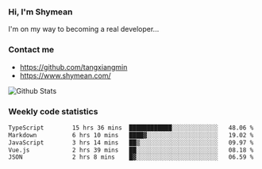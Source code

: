 ### Hi, I'm Shymean

I'm on my way to becoming a real developer...

### Contact me

- <https://github.com/tangxiangmin>
- <https://www.shymean.com/>

![Github Stats](https://github-readme-stats.vercel.app/api?username=tangxiangmin&show_icons=true&theme=dark)


###  Weekly code statistics

<!--START_SECTION:waka-->

```txt
TypeScript        15 hrs 36 mins  ████████████░░░░░░░░░░░░░   48.06 %
Markdown          6 hrs 10 mins   ████▓░░░░░░░░░░░░░░░░░░░░   19.02 %
JavaScript        3 hrs 14 mins   ██▒░░░░░░░░░░░░░░░░░░░░░░   09.97 %
Vue.js            2 hrs 39 mins   ██░░░░░░░░░░░░░░░░░░░░░░░   08.18 %
JSON              2 hrs 8 mins    █▓░░░░░░░░░░░░░░░░░░░░░░░   06.59 %
```

<!--END_SECTION:waka-->